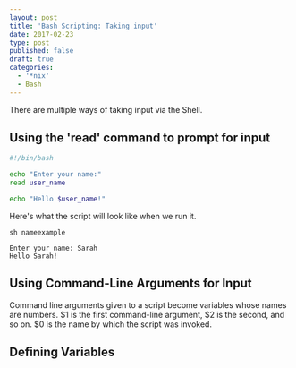 ```yaml
---
layout: post
title: 'Bash Scripting: Taking input'
date: 2017-02-23
type: post
published: false
draft: true
categories:
  - '*nix'
  - Bash
---
```


There are multiple ways of taking input via the Shell.

## Using the 'read' command to prompt for input

```bash
#!/bin/bash

echo "Enter your name:"
read user_name

echo "Hello $user_name!"
```

Here's what the script will look like when we run it.

```
sh nameexample
```

```
Enter your name: Sarah
Hello Sarah!
```

## Using Command-Line Arguments for Input

Command line arguments given to a script become variables whose names are numbers. $1 is the first command-line argument, $2 is the second, and so on. $0 is the name by which the script was invoked.

## Defining Variables
